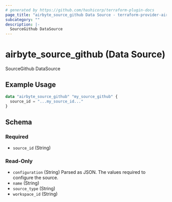 ```yaml
---
# generated by https://github.com/hashicorp/terraform-plugin-docs
page_title: "airbyte_source_github Data Source - terraform-provider-airbyte"
subcategory: ""
description: |-
  SourceGithub DataSource
---
```


# airbyte_source_github (Data Source)

SourceGithub DataSource

## Example Usage

```terraform
data "airbyte_source_github" "my_source_github" {
  source_id = "...my_source_id..."
}
```

<!-- schema generated by tfplugindocs -->
## Schema

### Required

- `source_id` (String)

### Read-Only

- `configuration` (String) Parsed as JSON.
The values required to configure the source.
- `name` (String)
- `source_type` (String)
- `workspace_id` (String)


